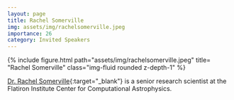 ```yaml
---
layout: page
title: Rachel Somerville
img: assets/img/rachelsomerville.jpeg
importance: 26
category: Invited Speakers
---
```


<div class="row">
    <div class="col-sm mt-3 mt-md-0">
        {% include figure.html path="assets/img/rachelsomerville.jpeg" title= "Rachel Somerville" class="img-fluid rounded z-depth-1" %}
    </div>
</div>

[Dr. Rachel Somerville](https://en.wikipedia.org/wiki/Rachel_Somerville){:target="_blank"} is a senior research scientist at the Flatiron Institute Center for Computational Astrophysics. <!--- and is the George A. and Margaret M. Downsbrough Chair in Astrophysics at Rutgers University. --->